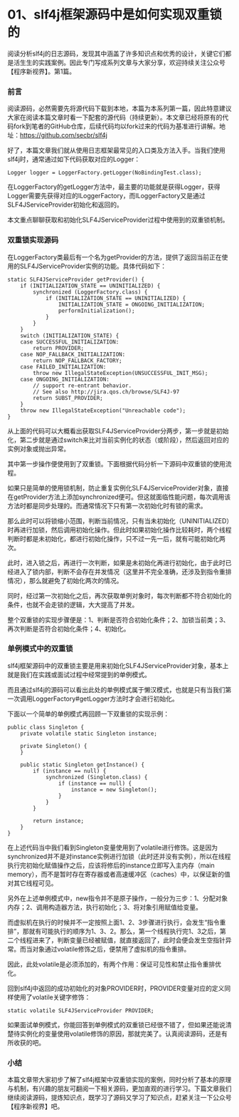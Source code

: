 # 01、slf4j框架源码中是如何实现双重锁的

阅读分析slf4j的日志源码，发现其中涵盖了许多知识点和优秀的设计，关键它们都是活生生的实践案例。因此专门写成系列文章与大家分享，欢迎持续关注公众号【程序新视界】。第1篇。

### 前言

阅读源码，必然需要先将源代码下载到本地，本篇为本系列第一篇，因此特意建议大家在阅读本篇文章时看一下配套的源代码（持续更新）。本文章已经将原有的代码fork到笔者的GitHub仓库，后续代码均以fork过来的代码为基准进行讲解。地址：https://github.com/secbr/slf4j

好了，本篇文章我们就从使用日志框架最常见的入口类及方法入手。当我们使用slf4j时，通常通过如下代码获取对应的Logger：

```
Logger logger = LoggerFactory.getLogger(NoBindingTest.class);
```
在LoggerFactory的getLogger方法中，最主要的功能就是获得Logger，获得Logger需要先获得对应的ILoggerFactory，而ILoggerFactory又是通过SLF4JServiceProvider初始化和返回的。

本文重点聊聊获取和初始化SLF4JServiceProvider过程中使用到的双重锁机制。

### 双重锁实现源码

在LoggerFactory类最后有一个名为getProvider的方法，提供了返回当前正在使用的SLF4JServiceProvider实例的功能。具体代码如下：

```
static SLF4JServiceProvider getProvider() {
    if (INITIALIZATION_STATE == UNINITIALIZED) {
        synchronized (LoggerFactory.class) {
            if (INITIALIZATION_STATE == UNINITIALIZED) {
                INITIALIZATION_STATE = ONGOING_INITIALIZATION;
                performInitialization();
            }
        }
    }
    switch (INITIALIZATION_STATE) {
    case SUCCESSFUL_INITIALIZATION:
        return PROVIDER;
    case NOP_FALLBACK_INITIALIZATION:
        return NOP_FALLBACK_FACTORY;
    case FAILED_INITIALIZATION:
        throw new IllegalStateException(UNSUCCESSFUL_INIT_MSG);
    case ONGOING_INITIALIZATION:
        // support re-entrant behavior.
        // See also http://jira.qos.ch/browse/SLF4J-97
        return SUBST_PROVIDER;
    }
    throw new IllegalStateException("Unreachable code");
}
```
从上面的代码可以大概看出获取SLF4JServiceProvider分两步，第一步就是初始化，第二步就是通过switch来比对当前实例化的状态（或阶段），然后返回对应的实例对象或抛出异常。

其中第一步操作便使用到了双重锁。下面根据代码分析一下源码中双重锁的使用流程。

如果只是简单的使用锁机制，防止重复实例化SLF4JServiceProvider对象，直接在getProvider方法上添加synchronized便可。但这就面临性能问题，每次调用该方法时都是同步处理的。而通常情况下只有第一次初始化时有锁的需求。

那么此时可以将锁缩小范围，判断当前情况，只有当未初始化（UNINITIALIZED）时再进行加锁，然后调用初始化操作。但此时如果初始化操作比较耗时，两个线程判断时都是未初始化，都进行初始化操作，只不过一先一后，就有可能初始化两次。

此时，进入锁之后，再进行一次判断，如果是未初始化再进行初始化，由于此时已经进入了锁内部，判断不会存在并发情况（这里并不完全准确，还涉及到指令重排情况），那么就避免了初始化两次的情况。

同时，经过第一次初始化之后，再次获取单例对象时，每次判断都不符合初始化的条件，也就不会走锁的逻辑，大大提高了并发。

整个双重锁的实现步骤便是：1、判断是否符合初始化条件；2、加锁当前类；3、再次判断是否符合初始化条件；4、初始化。

### 单例模式中的双重锁

slf4j框架源码中的双重锁主要是用来初始化SLF4JServiceProvider对象，基本上就是我们在实践或面试过程中经常提到的单例模式。

而且通过slf4j的源码可以看出此处的单例模式属于懒汉模式，也就是只有当我们第一次调用LoggerFactory#getLogger方法时才会进行初始化。

下面以一个简单的单例模式再回顾一下双重锁的实现示例：

```
public class Singleton {
    private volatile static Singleton instance;

    private Singleton() {
    }

    public static Singleton getInstance() {
        if (instance == null) {
            synchronized (Singleton.class) {
                if (instance == null) {
                    instance = new Singleton();
                }
            }
        }

        return instance;
    }
}
```
在上述代码当中我们看到Singleton变量使用到了volatile进行修饰。这是因为synchronized并不是对instance实例进行加锁（此时还并没有实例），所以在线程执行完初始化赋值操作之后，应该将修后的instance立即写入主内存（main memory），而不是暂时存在寄存器或者高速缓冲区（caches）中，以保证新的值对其它线程可见。

另外在上述单例模式中，new指令并不是原子操作，一般分为三步：1、分配对象内存；2、调用构造器方法，执行初始化；3、将对象引用赋值给变量。

而虚拟机在执行的时候并不一定按照上面1、2、3步骤进行执行，会发生“指令重排”，那就有可能执行的顺序为1、3、2。那么，第一个线程执行完1、3之后，第二个线程进来了，判断变量已经被赋值，就直接返回了，此时会便会发生空指针异常。而当对象通过volatile修饰之后，便禁用了虚拟机的指令重排。

因此，此处volatile是必须添加的，有两个作用：保证可见性和禁止指令重排优化。

回到slf4j中返回的成功初始化的对象PROVIDER时，PROVIDER变量对应的定义同样使用了volatile关键字修饰：

```
static volatile SLF4JServiceProvider PROVIDER;
```

如果面试单例模式，你能回答到单例模式的双重锁已经很不错了，但如果还能说清楚待实例化的变量使用volatile修饰的原因，那就完美了。认真阅读源码，还是有所收获的吧。

### 小结

本篇文章带大家初步了解了slf4j框架中双重锁实现的案例，同时分析了基本的原理与机制，有兴趣的朋友可翻阅一下相关源码，更加直观的进行学习。下篇文章我们继续阅读源码，提炼知识点，既学习了源码又学习了知识点，赶紧关注一下公众号【程序新视界】吧。
